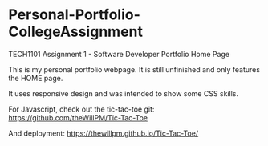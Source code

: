 # Personal-Portfolio-CollegeAssignment
TECH1101 Assignment 1 - Software Developer Portfolio Home Page

This is my personal portfolio webpage.
It is still unfinished and only features the HOME page.

It uses responsive design and was intended to show some CSS skills.

For Javascript, check out the tic-tac-toe git:
https://github.com/theWillPM/Tic-Tac-Toe

And deployment:
https://thewillpm.github.io/Tic-Tac-Toe/


